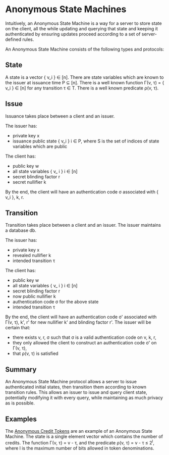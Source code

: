 # Anonymous State Machines

Intuitively, an Anonymous State Machine is a way for a server to store state on
the client, all the while updating and querying that state and keeping it
authenticated by ensuring updates proceed according to a set of server-defined
rules.

An Anonymous State Machine consists of the following types and protocols:

## State

A state is a vector { v\_i } ∈ [n]. There are state variables which are known
to the issuer at issuance time P ⊆ [n]. There is a well known function Γ(v, τ)
= { v\_i } ∈ [n] for any transition τ ∈ T. There is a well known predicate
ρ(v, τ).

## Issue

Issuance takes place between a client and an issuer.

The issuer has:
- private key x
- issuance public state { v\_i } i ∈ P, where S is the set of indices of state
  variables which are public

The client has:
- public key w
- all state variables { v\_ i } i ∈ \[n\]
- secret blinding factor r
- secret nullifier k

By the end, the client will have an authentication code σ associated with {
v\_i }, k, r.

## Transition

Transition takes place between a client and an issuer. The issuer maintains a
database db.

The issuer has:
- private key x
- revealed nullifier k
- intended transition τ

The client has:
- public key w
- all state variables { v\_ i } i ∈ \[n\]
- secret blinding factor r
- now public nullifier k
- authentication code σ for the above state
- intended transition τ

By the end, the client will have an authentication code σ' associated with Γ(v,
τ), k', r' for new nullifier k' and blinding factor r'. The issuer will be
certain that:
- there exists v, r, σ such that σ is a valid authentication code on v, k, r,
- they only allowed the client to construct an authentication code σ' on Γ(v,
  τ),
- that ρ(v, τ) is satisfied

## Summary

An Anonymous State Machine protocol allows a server to issue authenticated
initial states, then transition them according to known transition rules. This
allows an issuer to issue and query client state, potentially modifying it with
every query, while maintaining as much privacy as is possible.

## Examples

The [Anonymous Credit Tokens](https://github.com/SamuelSchlesinger/anonymous-credit-tokens)
are an example of an Anonymous State Machine. The state is a single element
vector which contains the number of credits. The function Γ(v, τ) = v - τ, and
the predicate ρ(v, τ) = v - τ ≤ 2<sup>l</sup>, where l is the maximum number of bits
allowed in token denominations.
